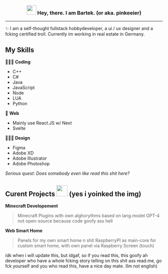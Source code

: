 <h3 align="center"><img src = "https://raw.githubusercontent.com/MartinHeinz/MartinHeinz/master/wave.gif" width = 30px> Hey, there. I am Bartek. (or aka. pinkeeier)</h3>


<p align="center">
  
</p>

---
✨ I  am  a self-thought fullstack hobbydeveloper, a ui / ux designer and a fcking certified troll. Currently im working in real estate in Germany.


## My Skills
🧑🏻‍💻 **Coding**
- C++
- C#
- Java
- JavaScript
- Node
- LUA
- Python

🛜 **Web**
- Mainly use React.JS w/ Next
- Svelte

👨🏻‍🎨 **Design**
- Figma
- Adobe XD
- Adobe Illustrator
- Adobe Photoshop

*Serious quest: Does somebody even like read this shit here?*


 
  <!-- GitHub section -->

 ##  Curent Projects <img src = "https://i.pinimg.com/originals/65/c4/f4/65c4f452571be1261e9c623f7da488ac.gif" width = 35px> (yes i yoinked the img)
 
 **Minecraft Developement**
 > Minecraft Plugins with own alghorythms based on lang.model GPT-4
 > not open-source because code goofy ass hell
 
 **Web Smart Home**
 > Panels for my own smart home n shit
 > RaspberryPI as main-core for custom smart home, with own panel via Raspberry Screen (touch)
 
idk when i will update this, but idgaf, so if you read this, this goofy ah developer who have a whole fcking story telling on this shit ass read.me, go fck yourself and you who read this, have a nice day mate. (Im not english)


